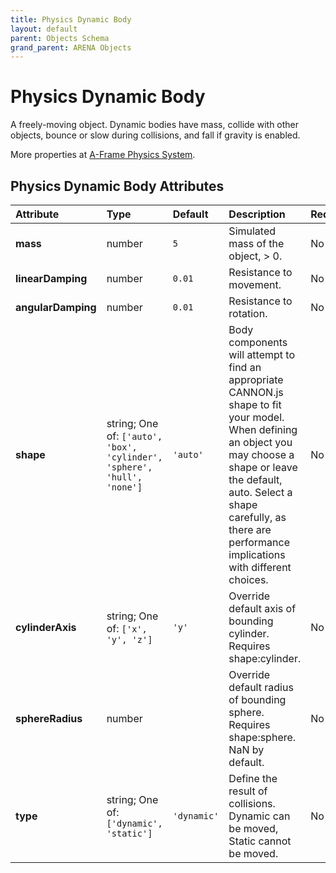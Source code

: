 ```yaml
---
title: Physics Dynamic Body
layout: default
parent: Objects Schema
grand_parent: ARENA Objects
---
```


<!--CAUTION: This file is autogenerated from https://github.com/arenaxr/arena-schemas. Changes made here may be overwritten.-->


Physics Dynamic Body
====================


A freely-moving object. Dynamic bodies have mass, collide with other objects, bounce or slow during collisions, and fall if gravity is enabled.

More properties at <a href='https://github.com/c-frame/aframe-physics-system/blob/master/CannonDriver.md'>A-Frame Physics System</a>.

Physics Dynamic Body Attributes
--------------------------------

|Attribute|Type|Default|Description|Required|
| :--- | :--- | :--- | :--- | :--- |
|**mass**|number|```5```|Simulated mass of the object, > 0.|No|
|**linearDamping**|number|```0.01```|Resistance to movement.|No|
|**angularDamping**|number|```0.01```|Resistance to rotation.|No|
|**shape**|string; One of: ```['auto', 'box', 'cylinder', 'sphere', 'hull', 'none']```|```'auto'```|Body components will attempt to find an appropriate CANNON.js shape to fit your model. When defining an object you may choose a shape or leave the default, auto. Select a shape carefully, as there are performance implications with different choices.|No|
|**cylinderAxis**|string; One of: ```['x', 'y', 'z']```|```'y'```|Override default axis of bounding cylinder. Requires shape:cylinder.|No|
|**sphereRadius**|number||Override default radius of bounding sphere. Requires shape:sphere. NaN by default.|No|
|**type**|string; One of: ```['dynamic', 'static']```|```'dynamic'```|Define the result of collisions. Dynamic can be moved, Static cannot be moved.|No|
